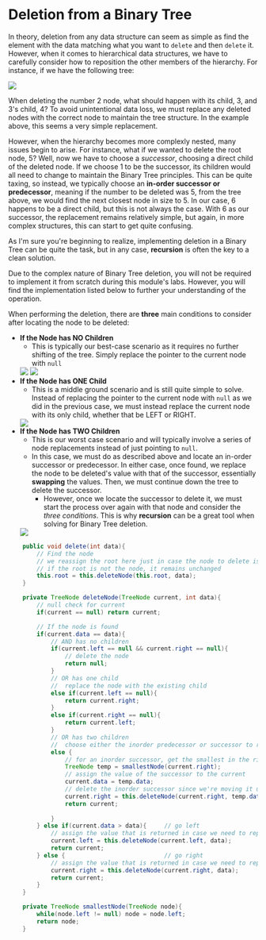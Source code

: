 # Deletion from a Binary Tree

In theory, deletion from any data structure can seem as simple as find the element with the data matching what you want to `delete` and then `delete` it. However, when it comes to hierarchical data structures, we have to carefully consider how to reposition the other members of the hierarchy. For instance, if we have the following tree:

<img src="./Images/completedTree.png">

When deleting the number 2 node, what should happen with its child, 3, and 3's child, 4? To avoid unintentional data loss, we must replace any deleted nodes with the correct node to maintain the tree structure. In the example above, this seems a very simple replacement. 

However, when the hierarchy becomes more complexly nested, many issues begin to arise. For instance, what if we wanted to delete the root node, 5? Well, now we have to choose a *successor*, choosing a direct child of the deleted node. If we choose 1 to be the successor, its children would all need to change to maintain the Binary Tree principles. This can be quite taxing, so instead, we typically choose an **in-order successor or predecessor**, meaning if the number to be deleted was 5, from the tree above, we would find the next closest node in size to 5. In our case, 6 happens to be a direct child, but this is not always the case. With 6 as our successor, the replacement remains relatively simple, but again, in more complex structures, this can start to get quite confusing.

As I'm sure you're beginning to realize, implementing deletion in a Binary Tree can be quite the task, but in any case, **recursion** is often the key to a clean solution. 

Due to the complex nature of Binary Tree deletion, you will not be required to implement it from scratch during this module's labs. However, you will find the implementation listed below to further your understanding of the operation.

When performing the deletion, there are **three** main conditions to consider after locating the node to be deleted:

- **If the Node has NO Children**
    - This is typically our best-case scenario as it requires no further shifting of the tree. Simply replace the pointer to the current node with `null`
    <img src=./Images/DeleteNode2.png>
    <img src=./Images/DeleteNode3.png>
- **If the Node has ONE Child**
    - This is a middle ground scenario and is still quite simple to solve. Instead of replacing the pointer to the current node with `null` as we did in the previous case, we must instead replace the current node with its only child, whether that be LEFT or RIGHT. 
    <img src=./Images/DeleteNode4.png>
- **If the Node has TWO Children**
    - This is our worst case scenario and will typically involve a series of node replacements instead of just pointing to `null`. 
    - In this case, we must do as described above and locate an in-order successor or predecessor. In either case, once found, we replace the node to be deleted's value with that of the successor, essentially **swapping** the values. Then, we must continue down the tree to delete the successor. 
        - However, once we locate the successor to delete it, we must start the process over again with that node and consider the *three conditions*. This is why **recursion** can be a great tool when solving for Binary Tree deletion.
    <img src=./Images/DeleteNode5.png>


```Java
    public void delete(int data){
        // Find the node
        // we reassign the root here just in case the node to delete is the root
        // if the root is not the node, it remains unchanged
        this.root = this.deleteNode(this.root, data);
    }

    private TreeNode deleteNode(TreeNode current, int data){
        // null check for current
        if(current == null) return current;

        // If the node is found
        if(current.data == data){
            // AND has no children
            if(current.left == null && current.right == null){ 
                // delete the node
                return null;
            } 
            // OR has one child
            //  replace the node with the existing child
            else if(current.left == null){
                return current.right;
            } 
            else if(current.right == null){
                return current.left;
            }
            // OR has two children
            //  choose either the inorder predecessor or successor to replace
            else {
                // for an inorder successor, get the smallest in the right subtree
                TreeNode temp = smallestNode(current.right);
                // assign the value of the successor to the current
                current.data = temp.data;
                // delete the inorder successor since we're moving it up in the tree
                current.right = this.deleteNode(current.right, temp.data);
                return current;
                
            }
        } else if(current.data > data){     // go left
            // assign the value that is returned in case we need to replace a node
            current.left = this.deleteNode(current.left, data);
            return current;
        } else {                            // go right
            // assign the value that is returned in case we need to replace a node                 
            current.right = this.deleteNode(current.right, data);
            return current;
        }
    }

    private TreeNode smallestNode(TreeNode node){
        while(node.left != null) node = node.left;
        return node;
    }
```
